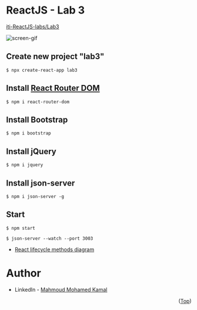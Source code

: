 # ReactJS - Lab 3
[iti-ReactJS-labs/Lab3](https://github.com/MahmoudFierro98/iti-ReactJS-labs/tree/main/Lab3)

![screen-gif](./Lab3.gif)

## Create new project "lab3"
```
$ npx create-react-app lab3
```

## Install [React Router DOM](https://www.npmjs.com/package/react-router-dom)
```
$ npm i react-router-dom
```

## Install Bootstrap
```
$ npm i bootstrap
```

## Install jQuery
```
$ npm i jquery
```

## Install json-server
```
$ npm i json-server -g
```

## Start 
```
$ npm start
```
```
$ json-server --watch --port 3003
```

- [React lifecycle methods diagram](https://projects.wojtekmaj.pl/react-lifecycle-methods-diagram/)

# Author
* LinkedIn - [Mahmoud Mohamed Kamal](https://www.linkedin.com/in/mahmoudfierro98)

<p align="right">(<a href="#top">Top</a>)</p>
